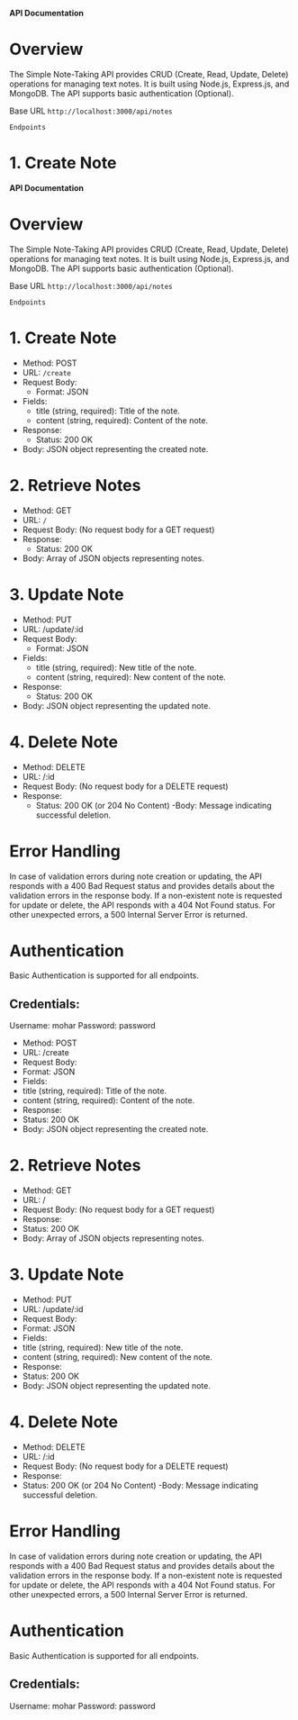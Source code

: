 


**API Documentation**

# **Overview**
The Simple Note-Taking API provides CRUD (Create, Read, Update, Delete) operations for managing text notes. It is built using Node.js, Express.js, and MongoDB. The API supports basic authentication (Optional).

Base URL
`http://localhost:3000/api/notes`

```
Endpoints
```
# 1. Create Note


**API Documentation**

# **Overview**
The Simple Note-Taking API provides CRUD (Create, Read, Update, Delete) operations for managing text notes. It is built using Node.js, Express.js, and MongoDB. The API supports basic authentication (Optional).

Base URL
`http://localhost:3000/api/notes`

```
Endpoints
```
# 1. Create Note
- Method: POST
- URL: `/create`
- Request Body:
  - Format: JSON
- Fields:
  - title (string, required): Title of the note.
  - content (string, required): Content of the note.
- Response:
  - Status: 200 OK
- Body: JSON object representing the created note.
# 2. Retrieve Notes
- Method: GET
- URL: `/`
- Request Body: (No request body for a GET request)
- Response:
  - Status: 200 OK
- Body: Array of JSON objects representing notes.
# 3. Update Note
- Method: PUT
- URL: /update/:id
- Request Body:
  - Format: JSON
- Fields:
  - title (string, required): New title of the note.
  - content (string, required): New content of the note.
- Response:
  - Status: 200 OK
- Body: JSON object representing the updated note.
# 4. Delete Note
- Method: DELETE
- URL: /:id
- Request Body: (No request body for a DELETE request)
- Response:
  - Status: 200 OK (or 204 No Content)
-Body: Message indicating successful deletion.
# Error Handling
In case of validation errors during note creation or updating, the API responds with a 400 Bad Request status and provides details about the validation errors in the response body.
If a non-existent note is requested for update or delete, the API responds with a 404 Not Found status.
For other unexpected errors, a 500 Internal Server Error is returned.
# Authentication 
Basic Authentication is supported for all endpoints.
## Credentials:
Username: mohar
Password: password

- Method: POST
- URL: /create
- Request Body:
 - Format: JSON
- Fields:
 - title (string, required): Title of the note.
 - content (string, required): Content of the note.
- Response:
 - Status: 200 OK
 - Body: JSON object representing the created note.
# 2. Retrieve Notes
- Method: GET
- URL: /
- Request Body: (No request body for a GET request)
- Response:
 - Status: 200 OK
- Body: Array of JSON objects representing notes.
# 3. Update Note
- Method: PUT
- URL: /update/:id
- Request Body:
- Format: JSON
- Fields:
 - title (string, required): New title of the note.
 - content (string, required): New content of the note.
- Response:
 - Status: 200 OK
- Body: JSON object representing the updated note.
# 4. Delete Note
- Method: DELETE
- URL: /:id
- Request Body: (No request body for a DELETE request)
- Response:
 - Status: 200 OK (or 204 No Content)
-Body: Message indicating successful deletion.
# Error Handling
In case of validation errors during note creation or updating, the API responds with a 400 Bad Request status and provides details about the validation errors in the response body.
If a non-existent note is requested for update or delete, the API responds with a 404 Not Found status.
For other unexpected errors, a 500 Internal Server Error is returned.
# Authentication 
Basic Authentication is supported for all endpoints.
## Credentials:
Username: mohar
Password: password
